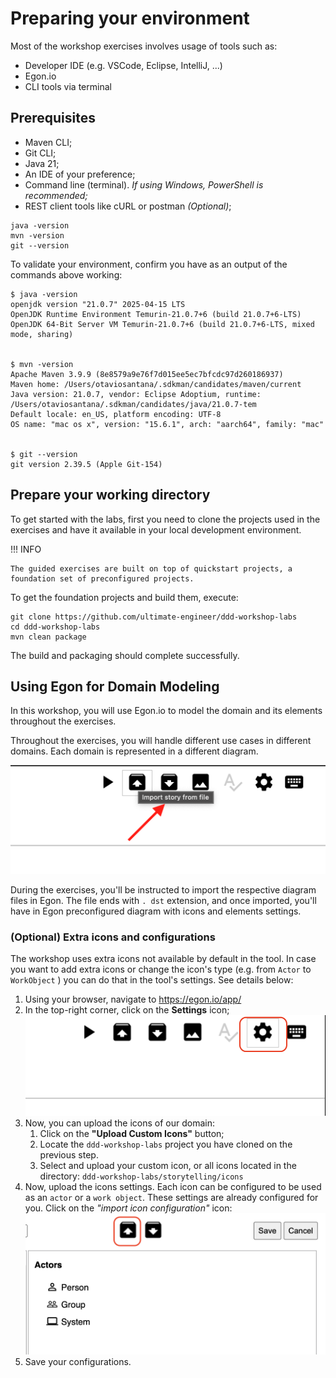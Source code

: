 # Preparing your environment

Most of the workshop exercises involves usage of tools such as: 
- Developer IDE (e.g. VSCode, Eclipse, IntelliJ, ...)
- Egon.io
- CLI tools via terminal 

## Prerequisites

* Maven CLI;
* Git CLI;
* Java 21;
* An IDE of your preference;
* Command line (terminal). _If using Windows, PowerShell is recommended;_
* REST client tools like cURL or postman _(Optional)_;

```shell
java -version
mvn -version
git --version
```

To validate your environment, confirm you have as an output of the commands above working:
```shell
$ java -version
openjdk version "21.0.7" 2025-04-15 LTS
OpenJDK Runtime Environment Temurin-21.0.7+6 (build 21.0.7+6-LTS)
OpenJDK 64-Bit Server VM Temurin-21.0.7+6 (build 21.0.7+6-LTS, mixed mode, sharing)


$ mvn -version
Apache Maven 3.9.9 (8e8579a9e76f7d015ee5ec7bfcdc97d260186937)
Maven home: /Users/otaviosantana/.sdkman/candidates/maven/current
Java version: 21.0.7, vendor: Eclipse Adoptium, runtime: /Users/otaviosantana/.sdkman/candidates/java/21.0.7-tem
Default locale: en_US, platform encoding: UTF-8
OS name: "mac os x", version: "15.6.1", arch: "aarch64", family: "mac"


$ git --version
git version 2.39.5 (Apple Git-154)
```

## Prepare your working directory

To get started with the labs, first you need to clone the projects used in the exercises and have it available in your 
local development environment.

!!! INFO

	The guided exercises are built on top of quickstart projects, a foundation set of preconfigured projects.

To get the foundation projects and build them, execute: 

```shell
git clone https://github.com/ultimate-engineer/ddd-workshop-labs
cd ddd-workshop-labs
mvn clean package
```

The build and packaging should complete successfully.

## Using Egon for Domain Modeling

In this workshop, you will use Egon.io to model the domain and its elements throughout the exercises. 

Throughout the exercises, you will handle different use cases in different domains. Each domain is represented in a 
different diagram.  

![egon import settings](images/00-egon-import-diagram.png)

During the exercises, you'll be instructed to import the respective diagram files in Egon. The file ends with `.
dst` extension, and once imported, you'll have in Egon preconfigured diagram with icons and elements settings.

### (Optional) Extra icons and configurations 

The workshop uses extra icons not available by default in the tool. In case you want to add extra icons or change 
the icon's type (e.g. from `Actor` to `WorkObject` ) you can do that in the tool's settings. 
See details below:

1. Using your browser, navigate to https://egon.io/app/
2. In the top-right corner, click on the **Settings** icon;
   ![egon settings](images/00-egon-settings.png)
3. Now, you can upload the icons of our domain:
   1. Click on the **"Upload Custom Icons"** button;
   2. Locate the `ddd-workshop-labs` project you have cloned on the previous step. 
   3. Select and upload your custom icon, or all icons located in the directory:
      ```ddd-workshop-labs/storytelling/icons```
4. Now, upload the icons settings. Each icon can be configured to be used as an `actor` or a `work object`. These 
   settings are already configured for you. Click on the *"import icon configuration"* icon:
   ![egon import settings](images/00-egon-import-icon-settings.png)
5. Save your configurations.  

